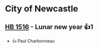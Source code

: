 # City of Newcastle

## [HB 1516](/bill/2023-24/hb/1516/) - Lunar new year 👍1  
* 👍 Paul Charbonneau